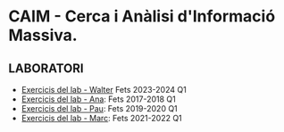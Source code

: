 # CAIM - Cerca i Anàlisi d'Informació Massiva.

## LABORATORI
- [Exercicis del lab - Walter](https://github.com/eZWALT/Massive-Information-Search-and-Analysis) Fets 2023-2024 Q1
- [Exercicis del lab - Ana](https://github.com/anamestre/FIB-CAIM-Labs): Fets 2017-2018 Q1
- [Exercicis del lab - Pau](https://github.com/Artagok/CAIM): Fets 2019-2020 Q1
- [Exercicis del lab - Marc](https://gitlab.com/m-canals/gei/-/tree/main/CAIM): Fets 2021-2022 Q1
